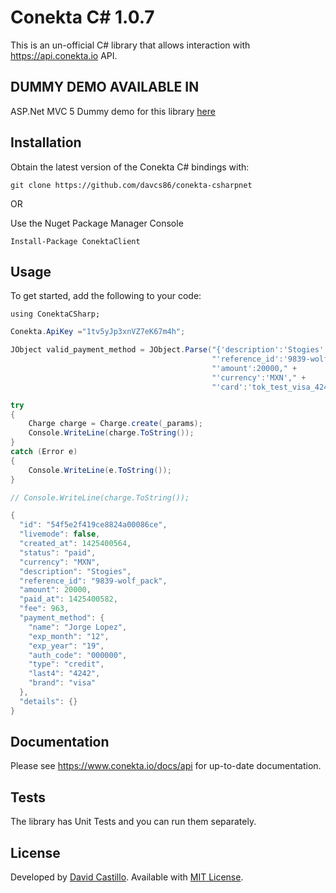 # Conekta C# 1.0.7

This is an un-official C# library that allows interaction with https://api.conekta.io API.

## DUMMY DEMO AVAILABLE IN

ASP.Net MVC 5 Dummy demo for this library [here](https://github.com/davcs86/conekta-csharpnet-dummydemo)

## Installation

Obtain the latest version of the Conekta C# bindings with:

    git clone https://github.com/davcs86/conekta-csharpnet

OR

Use the Nuget Package Manager Console

    Install-Package ConektaClient

## Usage

To get started, add the following to your code:

    using ConektaCSharp;


```csharp    
Conekta.ApiKey ="1tv5yJp3xnVZ7eK67m4h";

JObject valid_payment_method = JObject.Parse("{'description':'Stogies'," +
                                             "'reference_id':'9839-wolf_pack'," +
                                             "'amount':20000," +
                                             "'currency':'MXN'," +
                                             "'card':'tok_test_visa_4242'}");

try
{
    Charge charge = Charge.create(_params);
    Console.WriteLine(charge.ToString());
}
catch (Error e)
{
    Console.WriteLine(e.ToString());
}

// Console.WriteLine(charge.ToString()); 

{
  "id": "54f5e2f419ce8824a00086ce",
  "livemode": false,
  "created_at": 1425400564,
  "status": "paid",
  "currency": "MXN",
  "description": "Stogies",
  "reference_id": "9839-wolf_pack",
  "amount": 20000,
  "paid_at": 1425400582,
  "fee": 963,
  "payment_method": {
    "name": "Jorge Lopez",
    "exp_month": "12",
    "exp_year": "19",
    "auth_code": "000000",
    "type": "credit",
    "last4": "4242",
    "brand": "visa"
  },
  "details": {}
}

```

## Documentation

Please see https://www.conekta.io/docs/api for up-to-date documentation.

## Tests

The library has Unit Tests and you can run them separately.

License
-------
Developed by [David Castillo](mailto:davcs86@gmail.com). Available with [MIT License](LICENSE).

